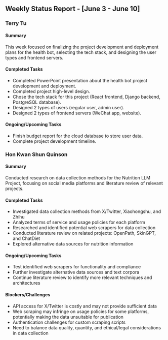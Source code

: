 ## Weekly Status Report - [June 3 - June 10]

### Terry Tu

#### Summary
This week focused on finalizing the project development and deployment plans for the health bot, selecting the tech stack, and designing the user types and frontend servers.

#### Completed Tasks
- Completed PowerPoint presentation about the health bot project development and deployment.
- Completed project high-level design.
- Chose the tech stack for this project (React frontend, Django backend, PostgreSQL database).
- Designed 2 types of users (regular user, admin user).
- Designed 2 types of frontend servers (WeChat app, website).

#### Ongoing/Upcoming Tasks
- Finish budget report for the cloud database to store user data.
- Complete project development timeline.


### Hon Kwan Shun Quinson

#### Summary
Conducted research on data collection methods for the Nutrition LLM Project, focusing on social media platforms and literature review of relevant projects.

#### Completed Tasks
- Investigated data collection methods from X/Twitter, Xiaohongshu, and Zhihu
- Analyzed terms of service and usage policies for each platform
- Researched and identified potential web scrapers for data collection
- Conducted literature review on related projects: OpenPath, SkinGPT, and ChatDiet
- Explored alternative data sources for nutrition information

#### Ongoing/Upcoming Tasks
- Test identified web scrapers for functionality and compliance
- Further investigate alternative data sources and text corpora
- Continue literature review to identify more relevant techniques and architectures

#### Blockers/Challenges
- API access for X/Twitter is costly and may not provide sufficient data
- Web scraping may infringe on usage policies for some platforms, potentially making the data unsuitable for publication
- Authentication challenges for custom scraping scripts
- Need to balance data quality, quantity, and ethical/legal considerations in data collection